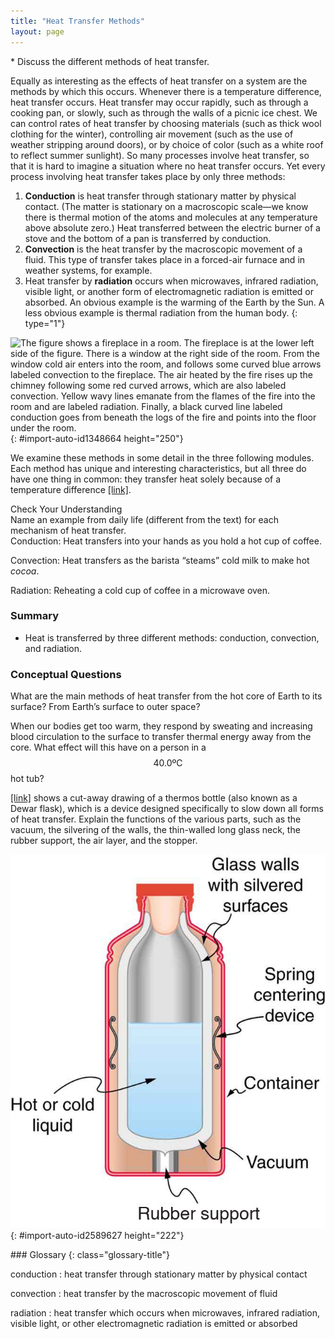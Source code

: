 ```yaml
---
title: "Heat Transfer Methods"
layout: page
---
```



<div class="abstract" markdown="1">
* Discuss the different methods of heat transfer.
</div>

Equally as interesting as the effects of heat transfer on a system are the methods by which this occurs. Whenever there is a temperature difference, heat transfer occurs. Heat transfer may occur rapidly, such as through a cooking pan, or slowly, such as through the walls of a picnic ice chest. We can control rates of heat transfer by choosing materials (such as thick wool clothing for the winter), controlling air movement (such as the use of weather stripping around doors), or by choice of color (such as a white roof to reflect summer sunlight). So many processes involve heat transfer, so that it is hard to imagine a situation where no heat transfer occurs. Yet every process involving heat transfer takes place by only three methods:

1.  **Conduction** is heat transfer through stationary matter by physical contact. (The matter is stationary on a macroscopic scale—we know there is thermal motion of the atoms and molecules at any temperature above absolute zero.) Heat transferred between the electric burner of a stove and the bottom of a pan is transferred by conduction.
2.  **Convection** is the heat transfer by the macroscopic movement of a fluid. This type of transfer takes place in a forced-air furnace and in weather systems, for example.
3.  Heat transfer by **radiation** occurs when microwaves, infrared radiation, visible light, or another form of electromagnetic radiation is emitted or absorbed. An obvious example is the warming of the Earth by the Sun. A less obvious example is thermal radiation from the human body.
{: type="1"}

 ![The figure shows a fireplace in a room. The fireplace is at the lower left side of the figure. There is a window at the right side of the room. From the window cold air enters into the room, and follows some curved blue arrows labeled convection to the fireplace. The air heated by the fire rises up the chimney following some red curved arrows, which are also labeled convection. Yellow wavy lines emanate from the flames of the fire into the room and are labeled radiation. Finally, a black curved line labeled conduction goes from beneath the logs of the fire and points into the floor under the room.](../resources/Figure_15_04_01a.jpg "In a fireplace, heat transfer occurs by all three methods: conduction, convection, and radiation. Radiation is responsible for most of the heat transferred into the room. Heat transfer also occurs through conduction into the room, but at a much slower rate. Heat transfer by convection also occurs through cold air entering the room around windows and hot air leaving the room by rising up the chimney."){: #import-auto-id1348664 height="250"}

We examine these methods in some detail in the three following modules. Each method has unique and interesting characteristics, but all three do have one thing in common: they transfer heat solely because of a temperature difference [\[link\]](#import-auto-id1348664).

<div class="exercise" data-element-type="check-understanding" data-label="">
<div class="title">
Check Your Understanding
</div>
<div class="problem" markdown="1">
Name an example from daily life (different from the text) for each mechanism of heat transfer.

</div>
<div class="solution" data-print-placement="here" markdown="1">
Conduction: Heat transfers into your hands as you hold a hot cup of coffee.

Convection: Heat transfers as the barista “steams” cold milk to make hot *cocoa*.

Radiation: Reheating a cold cup of coffee in a microwave oven.

</div>
</div>

### Summary

*  Heat is transferred by three different methods: conduction, convection, and radiation.

### Conceptual Questions

<div class="exercise" data-element-type="conceptual-questions">
<div class="problem" markdown="1">
What are the main methods of heat transfer from the hot core of Earth to its surface? From Earth’s surface to outer space?

</div>
</div>

When our bodies get too warm, they respond by sweating and increasing blood circulation to the surface to transfer thermal energy away from the core. What effect will this have on a person in a  $$40.0\text{ºC} $$
 hot tub?

[\[link\]](#import-auto-id2589627) shows a cut-away drawing of a thermos bottle (also known as a Dewar flask), which is a device designed specifically to slow down all forms of heat transfer. Explain the functions of the various parts, such as the vacuum, the silvering of the walls, the thin-walled long glass neck, the rubber support, the air layer, and the stopper.

![The figure shows a  cutaway drawing of a thermos bottle, with various parts labeled.](../resources/Figure_15_04_02a.jpg "The construction of a thermos bottle is designed to inhibit all methods of heat transfer."){: #import-auto-id2589627 height="222"}

<div class="glossary" markdown="1">
### Glossary
{: class="glossary-title"}

conduction
: heat transfer through stationary matter by physical contact


convection
: heat transfer by the macroscopic movement of fluid


radiation
: heat transfer which occurs when microwaves, infrared radiation, visible light, or other electromagnetic radiation is emitted or absorbed


</div>
